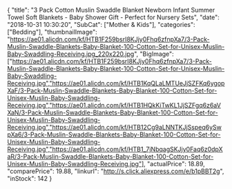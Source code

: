 {
	"title": "3 Pack Cotton Muslin Swaddle Blanket Newborn Infant Summer Towel Soft Blankets - Baby Shower Gift - Perfect for Nursery Sets",
	"date": "2018-10-31 10:30:20",
	"SubCat": ["Mother & Kids"],
	"categories": ["Bedding"],
	"thumbnailImage": "https://ae01.alicdn.com/kf/HTB1F259bsrI8KJjy0Fhq6zfnpXa7/3-Pack-Muslin-Swaddle-Blankets-Baby-Blanket-100-Cotton-Set-for-Unisex-Muslin-Baby-Swaddling-Receiving.jpg_220x220.jpg",
	"BigImage": ["https://ae01.alicdn.com/kf/HTB1F259bsrI8KJjy0Fhq6zfnpXa7/3-Pack-Muslin-Swaddle-Blankets-Baby-Blanket-100-Cotton-Set-for-Unisex-Muslin-Baby-Swaddling-Receiving.jpg","https://ae01.alicdn.com/kf/HTB1KqQLaLMTUeJjSZFKq6ygopXaF/3-Pack-Muslin-Swaddle-Blankets-Baby-Blanket-100-Cotton-Set-for-Unisex-Muslin-Baby-Swaddling-Receiving.jpg","https://ae01.alicdn.com/kf/HTB1HQkKiTwKL1JjSZFgq6z6aVXaN/3-Pack-Muslin-Swaddle-Blankets-Baby-Blanket-100-Cotton-Set-for-Unisex-Muslin-Baby-Swaddling-Receiving.jpg","https://ae01.alicdn.com/kf/HTB12Cg9aLNNTKJjSspeq6ySwpXa6/3-Pack-Muslin-Swaddle-Blankets-Baby-Blanket-100-Cotton-Set-for-Unisex-Muslin-Baby-Swaddling-Receiving.jpg","https://ae01.alicdn.com/kf/HTB1_7jNbqagSKJjy0Faq6z0dpXaR/3-Pack-Muslin-Swaddle-Blankets-Baby-Blanket-100-Cotton-Set-for-Unisex-Muslin-Baby-Swaddling-Receiving.jpg"],
	"actualPrice": 18.89,
	"comparePrice": 19.88,
	"linkurl": "http://s.click.aliexpress.com/e/b1pBBT2g",
	"inStock": 142
}
